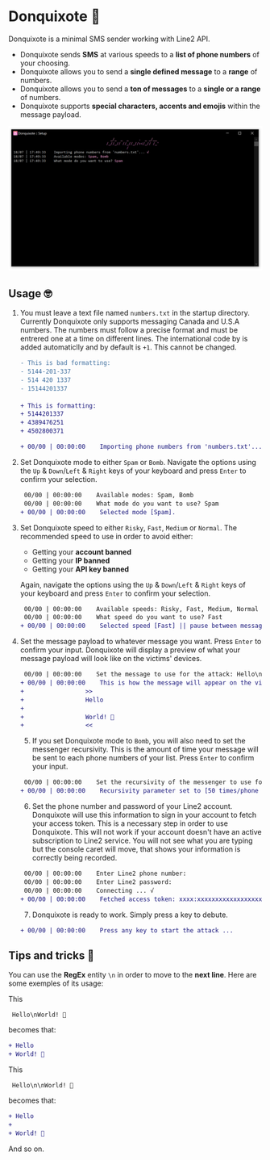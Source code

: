 # Donquixote 🦩
Donquixote is a minimal SMS sender working with Line2 API.

* Donquixote sends **SMS** at various speeds to a **list of phone numbers** of your choosing.
* Donquixote allows you to send a **single defined message** to a **range** of numbers.
* Donquixote allows you to send a **ton of messages** to a **single or a range** of numbers.
* Donquixote supports **special characters, accents and emojis** within the message payload.

<p align="center">
  <img src="https://github.com/ecstasyspirit/Donquixote/blob/master/Donquixote/Images/donquixote.png" alt="Donquixote CLI" width="738">
</p>

## Usage 🤓

1. You must leave a text file named `numbers.txt` in the startup directory.
   Currently Donquixote only supports messaging Canada and U.S.A numbers.
   The numbers must follow a precise format and must be entrered one at a time on different lines.
   The international code by is added automaticlly and by default is `+1`. This cannot be changed.
   
    ```diff
    - This is bad formatting:
    - 5144-201-337
    - 514 420 1337
    - 15144201337
    
    + This is formatting:
    + 5144201337
    + 4389476251
    + 4502800371
    ```
   
    ```diff
    + 00/00 | 00:00:00    Importing phone numbers from 'numbers.txt'... √
    ```

2. Set Donquixote mode to either `Spam` or `Bomb`.
   Navigate the options using the `Up` & `Down`/`Left` & `Right` keys of your keyboard and press `Enter` to confirm your selection.
   
    ```diff
     00/00 | 00:00:00    Available modes: Spam, Bomb
     00/00 | 00:00:00    What mode do you want to use? Spam
    + 00/00 | 00:00:00    Selected mode [Spam].
    ```
    
3. Set Donquixote speed to either `Risky`, `Fast`, `Medium` or `Normal`.
   The recommended speed to use in order to avoid either:

   * Getting your **account banned**
   * Getting your **IP banned**
   * Getting your **API key banned**
   
   Again, navigate the options using the `Up` & `Down`/`Left` & `Right` keys of your keyboard and press `Enter` to confirm your selection.
   
    ```diff
     00/00 | 00:00:00    Available speeds: Risky, Fast, Medium, Normal
     00/00 | 00:00:00    What speed do you want to use? Fast
    + 00/00 | 00:00:00    Selected speed [Fast] || pause between messages [500 ms].
    ```
    
4. Set the message payload to whatever message you want.
   Press `Enter` to confirm your input. Donquixote will display a preview of what your message payload will look like on the victims' devices.
   
    ```diff
     00/00 | 00:00:00    Set the message to use for the attack: Hello\n\nWorld! 👋
    + 00/00 | 00:00:00    This is how the message will appear on the victims' devices:
    +                 >>
    +                 Hello
    + 
    +                 World! 👋
    +                 <<
    ```
    
    5. If you set Donquixote mode to `Bomb`, you will also need to set the messenger recursivity.
    This is the amount of time your message will be sent to each phone numbers of your list.
    Press `Enter` to confirm your input.
   
    ```diff
     00/00 | 00:00:00    Set the recursivity of the messenger to use for the attack: 50
    + 00/00 | 00:00:00    Recursivity parameter set to [50 times/phone number].
    ```
    
     6. Set the phone number and password of your Line2 account.
     Donquixote will use this information to sign in your account to fetch your access token.
     This is a necessary step in order to use Donquixote.
     This will not work if your account doesn't have an active subscription to Line2 service.
     You will not see what you are typing but the console caret will move, that shows your information is correctly being recorded.
   
    ```diff
     00/00 | 00:00:00    Enter Line2 phone number:
     00/00 | 00:00:00    Enter Line2 password:
     00/00 | 00:00:00    Connecting ... √
    + 00/00 | 00:00:00    Fetched access token: xxxx:xxxxxxxxxxxxxxxxxxxxxxxxxxxxxxxx.
    ```
    
    7. Donquixote is ready to work. Simply press a key to debute.
    
     ```diff
    + 00/00 | 00:00:00    Press any key to start the attack ...
    ```
    
## Tips and tricks 🤩

You can use the **RegEx** entity `\n` in order to move to the **next line**.
Here are some exemples of its usage:
   
This
   
```
 Hello\nWorld! 👋
```
becomes that:
    
```diff
+ Hello
+ World! 👋
```
This
   
```
 Hello\n\nWorld! 👋
```
becomes that:
    
```diff
+ Hello
+ 
+ World! 👋
```
    
And so on.
